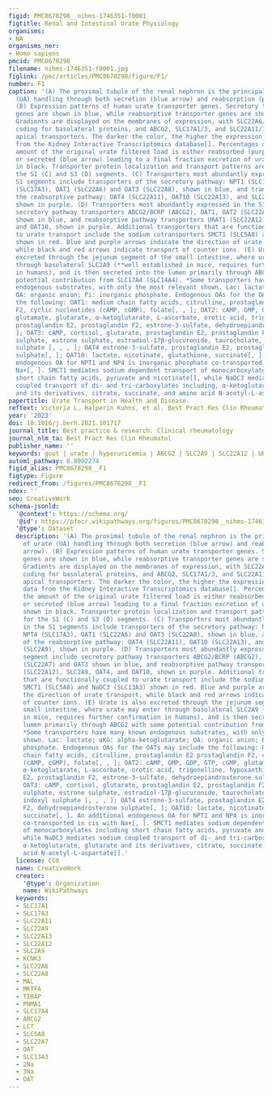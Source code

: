 ```yaml
---
figid: PMC8678298__nihms-1746351-f0001
figtitle: Renal and Intestinal Urate Physiology
organisms:
- NA
organisms_ner:
- Homo sapiens
pmcid: PMC8678298
filename: nihms-1746351-f0001.jpg
figlink: /pmc/articles/PMC8678298/figure/F1/
number: F1
caption: '(A) The proximal tubule of the renal nephron is the principal site of urate
  (UA) handling through both secretion (blue arrow) and reabsorption (purple arrow).
  (B) Expression patterns of human urate transporter genes. Secretory transporter
  genes are shown in blue, while reabsorptive transporter genes are shown in purple.
  Gradients are displayed on the membranes of expression, with SLC22A6/7/8 and SLC2A9
  coding for basolateral proteins, and ABCG2, SLC17A1/3, and SLC22A11/12/13 encoding
  apical transporters. The darker the color, the higher the expression, based on data
  from the Kidney Interactive Transcriptomics database[]. Percentages delineate the
  amount of the original urate filtered load is either reabsorbed (purple arrows)
  or secreted (blue arrow) leading to a final fraction excretion of urate (FEUA) shown
  in black. Transporter protein localization and transport patterns are shown for
  the S1 (C) and S3 (D) segments. (C) Transporters most abundantly expressed in the
  S1 segments include transporters of the secretory pathway: NPT1 (SLC17A1), NPT4
  (SLC17A3), OAT1 (SLC22A6) and OAT3 (SLC22A8), shown in blue, and transporters of
  the reabsorptive pathway: OAT4 (SLC22A11), OAT10 (SLC22A13), and SLC2A9/GLUT9 (SLC2A9),
  shown in purple. (D) Transporters most abundantly expressed in the S3 segment include
  secretory pathway transporters ABCG2/BCRP (ABCG2), OAT1, OAT2 (SLC22A7) and OAT3
  shown in blue, and reabsorptive pathway transporters URAT1 (SLC22A12), SLC2A9, OAT4,
  and OAT10, shown in purple. Additional transporters that are functionally coupled
  to urate transport include the sodium cotransporters SMCT1 (SLC5A8) and NaDC3 (SLC13A3)
  shown in red. Blue and purple arrows indicate the direction of urate transport,
  while black and red arrows indicate transport of counter ions. (E) Urate is also
  excreted through the jejunum segment of the small intestine, where urate may enter
  through basolateral SLC2A9 (**well established in mice, requires further confirmation
  in humans), and is then secreted into the lumen primarily through ABCG2 with some
  potential contribution from SLC17A4 (SLC14A4). *Some transporters have many known
  endogenous substrates, with only the most relevant shown. Lac: lactate; αKG: alpha-ketoglutarate;
  OA: organic anion; Pi: inorganic phosphate. Endogenous OAs for the OATs may include
  the following: OAT1: medium chain fatty acids, citrulline, prostaglandin E2 prostaglandin
  F2, cyclic nucleotides (cAMP, cGMP), folate[, , ]; OAT2: cAMP, GMP, GDP, GTP, cGMP,
  glutamate, glutarate, α-ketoglutarate, L-ascorbate, orotic acid, trigonelline, hypoxanthine,
  prostaglandin E2, prostaglandin F2, estrone-3-sulfate, dehydroepiandrosterone sulphate[,
  ]; OAT3: cAMP, cortisol, glutarate, prostaglandin E2, prostaglandin F2α, dehydroepiandrosterone
  sulphate, estrone sulphate, estradiol-17β-glucuronide, taurocholate, cholate, indoxyl
  sulphate [, , , ]; OAT4 estrone-3-sulfate, prostaglandin E2, prostaglandin F2, dehydroepiandrosterone
  sulphate[, ]; OAT10: lactate, nicotinate, glutathione, succinate[, ]. An additional
  endogenous OA for NPT1 and NP4 is inorganic phosphate co-transported in cis with
  Na+[, ]. SMCT1 mediates sodium dependent transport of monocarboxylates including
  short chain fatty acids, pyruvate and nicotinate[], while NaDC3 mediates sodium
  coupled transport of di- and tri-carboxylates including, α-ketoglutarate, glutarate
  and its derivatives, citrate, succinate, and amino acid N-acetyl-L-aspartate[].'
papertitle: Urate Transport in Health and Disease.
reftext: Victoria L. Halperin Kuhns, et al. Best Pract Res Clin Rheumatol. ;35(4):101717-101717.
year: '2023'
doi: 10.1016/j.berh.2021.101717
journal_title: Best practice & research. Clinical rheumatology
journal_nlm_ta: Best Pract Res Clin Rheumatol
publisher_name: ''
keywords: gout | urate | hyperuricemia | ABCG2 | SLC2A9 | SLC22A12 | URAT1
automl_pathway: 0.8902274
figid_alias: PMC8678298__F1
figtype: Figure
redirect_from: /figures/PMC8678298__F1
ndex: ''
seo: CreativeWork
schema-jsonld:
  '@context': https://schema.org/
  '@id': https://pfocr.wikipathways.org/figures/PMC8678298__nihms-1746351-f0001.html
  '@type': Dataset
  description: '(A) The proximal tubule of the renal nephron is the principal site
    of urate (UA) handling through both secretion (blue arrow) and reabsorption (purple
    arrow). (B) Expression patterns of human urate transporter genes. Secretory transporter
    genes are shown in blue, while reabsorptive transporter genes are shown in purple.
    Gradients are displayed on the membranes of expression, with SLC22A6/7/8 and SLC2A9
    coding for basolateral proteins, and ABCG2, SLC17A1/3, and SLC22A11/12/13 encoding
    apical transporters. The darker the color, the higher the expression, based on
    data from the Kidney Interactive Transcriptomics database[]. Percentages delineate
    the amount of the original urate filtered load is either reabsorbed (purple arrows)
    or secreted (blue arrow) leading to a final fraction excretion of urate (FEUA)
    shown in black. Transporter protein localization and transport patterns are shown
    for the S1 (C) and S3 (D) segments. (C) Transporters most abundantly expressed
    in the S1 segments include transporters of the secretory pathway: NPT1 (SLC17A1),
    NPT4 (SLC17A3), OAT1 (SLC22A6) and OAT3 (SLC22A8), shown in blue, and transporters
    of the reabsorptive pathway: OAT4 (SLC22A11), OAT10 (SLC22A13), and SLC2A9/GLUT9
    (SLC2A9), shown in purple. (D) Transporters most abundantly expressed in the S3
    segment include secretory pathway transporters ABCG2/BCRP (ABCG2), OAT1, OAT2
    (SLC22A7) and OAT3 shown in blue, and reabsorptive pathway transporters URAT1
    (SLC22A12), SLC2A9, OAT4, and OAT10, shown in purple. Additional transporters
    that are functionally coupled to urate transport include the sodium cotransporters
    SMCT1 (SLC5A8) and NaDC3 (SLC13A3) shown in red. Blue and purple arrows indicate
    the direction of urate transport, while black and red arrows indicate transport
    of counter ions. (E) Urate is also excreted through the jejunum segment of the
    small intestine, where urate may enter through basolateral SLC2A9 (**well established
    in mice, requires further confirmation in humans), and is then secreted into the
    lumen primarily through ABCG2 with some potential contribution from SLC17A4 (SLC14A4).
    *Some transporters have many known endogenous substrates, with only the most relevant
    shown. Lac: lactate; αKG: alpha-ketoglutarate; OA: organic anion; Pi: inorganic
    phosphate. Endogenous OAs for the OATs may include the following: OAT1: medium
    chain fatty acids, citrulline, prostaglandin E2 prostaglandin F2, cyclic nucleotides
    (cAMP, cGMP), folate[, , ]; OAT2: cAMP, GMP, GDP, GTP, cGMP, glutamate, glutarate,
    α-ketoglutarate, L-ascorbate, orotic acid, trigonelline, hypoxanthine, prostaglandin
    E2, prostaglandin F2, estrone-3-sulfate, dehydroepiandrosterone sulphate[, ];
    OAT3: cAMP, cortisol, glutarate, prostaglandin E2, prostaglandin F2α, dehydroepiandrosterone
    sulphate, estrone sulphate, estradiol-17β-glucuronide, taurocholate, cholate,
    indoxyl sulphate [, , , ]; OAT4 estrone-3-sulfate, prostaglandin E2, prostaglandin
    F2, dehydroepiandrosterone sulphate[, ]; OAT10: lactate, nicotinate, glutathione,
    succinate[, ]. An additional endogenous OA for NPT1 and NP4 is inorganic phosphate
    co-transported in cis with Na+[, ]. SMCT1 mediates sodium dependent transport
    of monocarboxylates including short chain fatty acids, pyruvate and nicotinate[],
    while NaDC3 mediates sodium coupled transport of di- and tri-carboxylates including,
    α-ketoglutarate, glutarate and its derivatives, citrate, succinate, and amino
    acid N-acetyl-L-aspartate[].'
  license: CC0
  name: CreativeWork
  creator:
    '@type': Organization
    name: WikiPathways
  keywords:
  - SLC17A1
  - SLC17A3
  - SLC22A11
  - SLC22A9
  - SLC22A13
  - SLC22A12
  - SLC2A9
  - KCNK3
  - SLC22A6
  - SLC22A8
  - MAL
  - MRTFA
  - TIRAP
  - PNMA1
  - SLC17A4
  - ABCG2
  - LCT
  - SLC5A8
  - SLC22A7
  - OAT
  - SLC13A3
  - 2Na
  - 3Na
  - OAT
---
```

